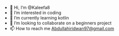- 👋 Hi, I’m @Kaleefa8
- 👀 I’m interested in coding
- 🌱 I’m currently learning kotlin
- 💞️ I’m looking to collaborate on a beginners project
- 📫 How to reach me Abdullahiridwan97@gmail.com

<!---
Kaleefa8/Kaleefa8 is a ✨ special ✨ repository because its `README.md` (this file) appears on your GitHub profile.
You can click the Preview link to take a look at your changes.
--->
